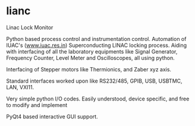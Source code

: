 # lianc
Linac Lock Monitor

Python based process control and instrumentation control.
Automation of IUAC's (www.iuac.res.in) Superconducting LINAC locking process. Aiding with interfacing of all the laboratory equipments like Signal Generator, Frequency Counter, Level Meter and Oscilloscopes, all using python.

Interfacing of Stepper motors like Thermionics, and Zaber xyz axis.

Standard interfaces worked upon like RS232/485, GPIB, USB, USBTMC, LAN, VXI11.

Very simple python I/O codes. Easily understood, device specific, and free to modify and implement

PyQt4 based interactive GUI support.

